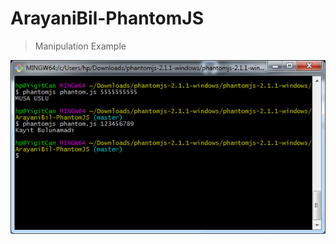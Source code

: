 # ArayaniBil-PhantomJS

>Manipulation Example

![ScreenShot](https://raw.githubusercontent.com/yigitcanakpinar/ArayaniBil-PhantomJS/master/images/bash.jpg)

